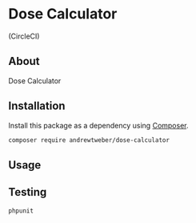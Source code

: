 # Dose Calculator

(CircleCI)

## About

Dose Calculator

## Installation

Install this package as a dependency using [Composer](https://getcomposer.org).

``` bash
composer require andrewtweber/dose-calculator
```

## Usage

## Testing

```
phpunit
```
